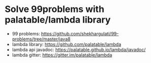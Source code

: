 # Solve 99problems with palatable/lambda library 

- 99 problems: https://github.com/shekhargulati/99-problems/tree/master/java8
- lambda library: https://github.com/palatable/lambda
- lambda api javadoc: https://palatable.github.io/lambda/javadoc/
- lambda gitter: https://gitter.im/palatable/lambda
